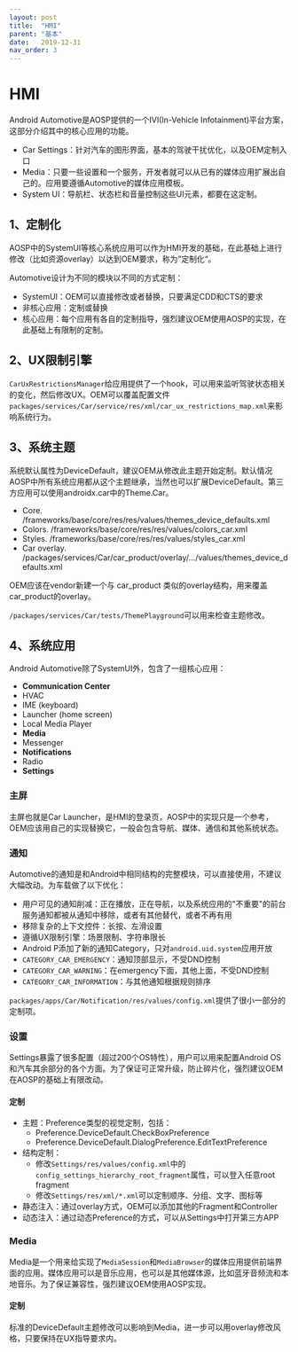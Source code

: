 ```yaml
---
layout: post
title:  "HMI"
parent: "基本"
date:   2019-12-31
nav_order: 3
---
```


# HMI

Android Automotive是AOSP提供的一个IVI(In-Vehicle Infotainment)平台方案，这部分介绍其中的核心应用的功能。

- Car Settings：针对汽车的图形界面，基本的驾驶干扰优化，以及OEM定制入口
- Media：只要一些设置和一个服务，开发者就可以从已有的媒体应用扩展出自己的。应用要遵循Automotive的媒体应用模板。
- System UI：导航栏、状态栏和音量控制这些UI元素，都要在这定制。

## 1、定制化

AOSP中的SystemUI等核心系统应用可以作为HMI开发的基础，在此基础上进行修改（比如资源overlay）以达到OEM要求，称为”定制化“。

Automotive设计为不同的模块以不同的方式定制：

- SystemUI：OEM可以直接修改或者替换，只要满足CDD和CTS的要求
- 非核心应用：定制或替换
- 核心应用：每个应用有各自的定制指导，强烈建议OEM使用AOSP的实现，在此基础上有限制的定制。

## 2、UX限制引擎

`CarUxRestrictionsManager`给应用提供了一个hook，可以用来监听驾驶状态相关的变化，然后修改UX。OEM可以覆盖配置文件`packages/services/Car/service/res/xml/car_ux_restrictions_map.xml`来影响系统行为。

## 3、系统主题

系统默认属性为DeviceDefault，建议OEM从修改此主题开始定制。默认情况AOSP中所有系统应用都从这个主题继承，当然也可以扩展DeviceDefault。第三方应用可以使用androidx.car中的Theme.Car。

- Core. /frameworks/base/core/res/res/values/themes_device_defaults.xml
- Colors. /frameworks/base/core/res/res/values/colors_car.xml
- Styles. /frameworks/base/core/res/res/values/styles_car.xml
- Car overlay. /packages/services/Car/car_product/overlay/.../values/themes_device_defaults.xml

OEM应该在vendor新建一个与 car_product 类似的overlay结构，用来覆盖car_product的overlay。

`/packages/services/Car/tests/ThemePlayground`可以用来检查主题修改。

## 4、系统应用

Android Automotive除了SystemUI外，包含了一组核心应用：

- **Communication Center**
- HVAC
- IME (keyboard)
- Launcher (home screen)
- Local Media Player
- **Media**
- Messenger
- **Notifications**
- Radio
- **Settings**

### 主屏

主屏也就是Car Launcher，是HMI的登录页，AOSP中的实现只是一个参考，OEM应该用自己的实现替换它，一般会包含导航、媒体、通信和其他系统状态。

### 通知

Automotive的通知是和Android中相同结构的完整模块，可以直接使用，不建议大幅改动。为车载做了以下优化：

- 用户可见的通知削减：正在播放，正在导航，以及系统应用的"不重要"的前台服务通知都被从通知中移除，或者有其他替代，或者不再有用
- 移除复杂的上下文控件：长按、左滑设置
- 遵循UX限制引擎：场景限制、字符串限长
- Android P添加了新的通知Category，只对`android.uid.system`应用开放
- `CATEGORY_CAR_EMERGENCY`：通知顶部显示，不受DND控制
- `CATEGORY_CAR_WARNING`：在emergency下面，其他上面，不受DND控制
- `CATEGORY_CAR_INFORMATION`：与其他通知根据规则排序

`packages/apps/Car/Notification/res/values/config.xml`提供了很小一部分的定制项。

### 设置

Settings暴露了很多配置（超过200个OS特性），用户可以用来配置Android OS和汽车其余部分的各个方面。为了保证可正常升级，防止碎片化，强烈建议OEM在AOSP的基础上有限改动。

#### 定制

- 主题：Preference类型的视觉定制，包括：
  - Preference.DeviceDefault.CheckBoxPreference
  - Preference.DeviceDefault.DialogPreference.EditTextPreference
- 结构定制：
  - 修改`Settings/res/values/config.xml`中的`config_settings_hierarchy_root_fragment`属性，可以登入任意root fragment
  - 修改`Settings/res/xml/*.xml`可以定制顺序、分组、文字、图标等
- 静态注入：通过overlay方式，OEM可以添加其他的Fragment和Controller
- 动态注入：通过动态Preference的方式，可以从Settings中打开第三方APP

### Media

Media是一个用来给实现了`MediaSession`和`MediaBrowser`的媒体应用提供前端界面的应用。媒体应用可以是音乐应用，也可以是其他媒体源，比如蓝牙音频流和本地音乐。为了保证兼容性，强烈建议OEM使用AOSP实现。

#### 定制

标准的DeviceDefault主题修改可以影响到Media，进一步可以用overlay修改风格，只要保持在UX指导要求内。

